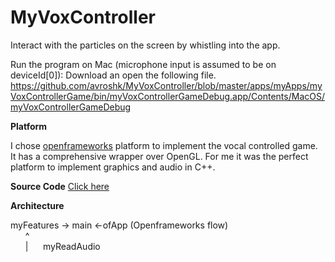 # MyVoxController
Interact with the particles on the screen by whistling into the app.

Run the program on Mac (microphone input is assumed to be on deviceId[0]): Download an open the following file.
https://github.com/avroshk/MyVoxController/blob/master/apps/myApps/myVoxControllerGame/bin/myVoxControllerGameDebug.app/Contents/MacOS/myVoxControllerGameDebug 

**Platform**

<p>I chose <a href="http://openframeworks.cc/documentation/">openframeworks</a> platform to implement the vocal controlled game. It has a comprehensive wrapper over OpenGL. For me it was the perfect platform to implement graphics and audio in C++.</p>

**Source Code** <a href="https://github.com/avroshk/MyVoxController/tree/master/apps/myApps/myVoxControllerGame/src">Click here</a>

**Architecture**

myFeatures ->  main  <-ofApp (Openframeworks flow) <br />
&nbsp;&nbsp;&nbsp;&nbsp;&nbsp; ^  <br />
&nbsp;&nbsp;&nbsp;&nbsp;&nbsp; |
&nbsp;&nbsp;&nbsp;&nbsp;&nbsp;myReadAudio 



